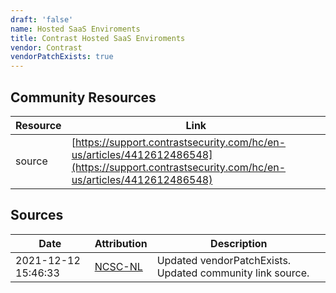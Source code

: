 ```yaml
---
draft: 'false'
name: Hosted SaaS Enviroments
title: Contrast Hosted SaaS Enviroments
vendor: Contrast
vendorPatchExists: true
---
```



## Community Resources
| Resource | Link |
| --- | --- |
| source | [https://support.contrastsecurity.com/hc/en-us/articles/4412612486548](https://support.contrastsecurity.com/hc/en-us/articles/4412612486548) |


## Sources
| Date | Attribution | Description |
| --- | --- | --- |
| 2021-12-12 15:46:33 | [NCSC-NL](https://github.com/NCSC-NL/log4shell/blob/main/software/README.md) | Updated vendorPatchExists. Updated community link source.  |
